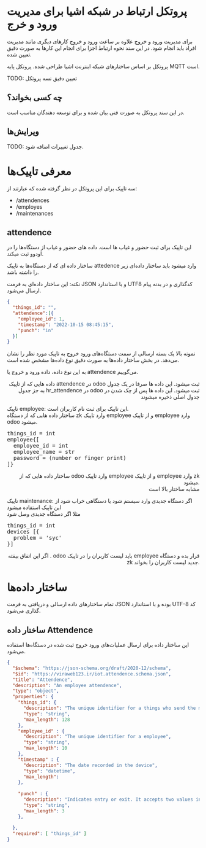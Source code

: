 # پروتکل ارتباط در شبکه اشیا برای مدیریت ورود و خرج

برای مدیریت ورود و خروج علاوه بر ساعت ورود و خروج کارهای دیگری مانند مدیریت افراد باید انجام شود. در این سند نحوه ارتباط اجزا برای انجام این کارها به صورت دقیق تعیین شده.

پروتکل بر اساس ساختارهای شبکه اینترنت اشیا طراحی شده. پروتکل پایه MQTT است.

TODO: تعیین دقیق نسه پروتکل

## چه کسی بخواند؟

در این سند پروتکل به صورت فنی بیان شده و برای توسعه دهندگان مناسب است.

## ویرایش‌ها

TODO: جدول تغییرات اضافه شود.



# معرفی تاپیک‌ها

سه تاپیک برای این پروتکل در نظر گرفته شده که عبارتند از:

* /attendences
* /employes
* /maintenances

## attendence

این تاپیک برای ثبت حضور و غیاب ها است.
داده های حضور و غیاب از دستگاه‌ها را در اودوو ثبت میکند.

ساختار داده ای که از دستگاه‌ها به تاپیک attedence وارد میشود باید ساختار داده‌ای زیر را داشته باشد.

نکته: این ساختار داده‌ای به فرمت JSON و با استاندارد UTF8  کدگذاری و در بدنه پیام ارسال می‌شود.

```json
{
  "things_id": "",
  "attendence":[{
    "employee_id": 1,
    "timestamp": "2022-10-15 08:45:15",
    "punch": "in"
  }]
}
```

نمونه بالا یک بسته ارسالی از سمت دستگاه‌های ورود خروج به تاپیک مورد نظر را نشان می‌دهد. در بخش ساختار داده‌ها به صورت دقیق نوع داده‌ها مشخص شده است.

به این نوع داده، داده ورود و خروج یا attendence می‌گوییم.


<p align ='right'>
داده هایی که از تاپیک attendence  در odoo ثبت میشود. این داده ها صرفا در یک جدول به جز جدول hr_attendence در odoo ثبت میشود.  این داده ها پس از چک شدن در جدول اصلی ذخیره میشوند  <br />


تاپیک employee: این تاپیک برای ثبت نام کاربران است.  <br />
ساختار داده هایی که از دستگاه zk وارد تاپیک employee و از تاپیک employee وارد odoo میشود. <br />
</p>


<pre>
things_id = int 
employee{[ 
  employee_id = int 
  employee_name = str 
  password = (number or finger print) 
]} 
</pre>



<p align ='right'>
ساختار داده هایی که از odoo وارد تاپیک employee و از تاپیک employee وارد zk میشود. <br /> مشابه ساختار بالا است <br /> 

تاپیک maintenance: اگر دستگاه جدیدی وارد سیستم شود یا دستگاهی خراب شود از این تاپیک استفاده میشود <br />
مثلا اگر دستگاه جدیدی وصل شود<br /> 
  
</p>

<pre>
things_id = int 
devices [{
  problem = 'syc'
}]
</pre>

<p align ='right'>
اگر این اتفاق بیفته . odoo باید لیست کاربران را در تاپیک employee قرار بده و دستگاه zk جدید لیست کاربران را بخواند.
</p>


#  ساختار داده‌ها

تمام ساختارهای داده ارسالی و دریافتی به فرمت JSON بوده و با استاندارد UTF-8  کد گذاری می‌شود.

## ساختار داده Attendence

این ساختار داده برای ارسال عملیات‌های ورود خروج ثبت شده در دستگاه‌ها استفاده می‌شود.

```json
{
  "$schema": "https://json-schema.org/draft/2020-12/schema",
  "$id": "https://viraweb123.ir/iot.attendence.schema.json",
  "title": "Attendence",
  "description": "An employee attendence",
  "type": "object",
  "properties": {
    "things_id": {
      "description": "The unique identifier for a things who send the message",
      "type": "string",
      "max_length": 128
    },
    "employee_id" : {
      "description": "The unique identifier for a employee",
      "type": "string",
      "max_length": 10
    },
    "timestamp" : {
      "description": "The date recorded in the device",
      "type": "datetime",
      "max_length": 
    },
    
    "punch" : {
      "description": "Indicates entry or exit. It accepts two values in or out ",
      "type": "string",
      "max_length": 3
    },
    
  },
  "required": [ "things_id" ]
}
```
